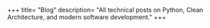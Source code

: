 +++
title= "Blog"
description= "All technical posts on Python, Clean Architecture, and modern software development."
+++
